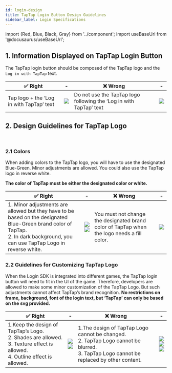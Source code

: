 ```yaml
---
id: login-design
title: TapTap Login Button Design Guidelines
sidebar_label: Login Specifications
---
```


import {Red, Blue, Black, Gray} from '../component';
import useBaseUrl from '@docusaurus/useBaseUrl';

## 1. Information Displayed on TapTap Login Button

The TapTap login button should be composed of the TapTap logo and the `Log in with TapTap` text.
​

✅ Right |- | ❌ Wrong | -|
| ------ | ------ |------ |------ |
| <Blue>Tap logo + the ‘Log in with TapTap’ text</Blue>   |![](/img/design-1.1-en.png) |<Red>Do not use the TapTap logo following the ‘Log in with TapTap’ text</Red> | ![](/img/design-1.2-en.png)

## 2. Design Guidelines for TapTap Logo
​
### 2.1 Colors

When adding colors to the TapTap logo, you will have to use the designated Blue-Green. Minor adjustments are allowed. You could also use the TapTap logo in reverse white.

**The color of TapTap must be either the designated color or white.**

✅ Right |- | ❌ Wrong | -|
| ------ | ------ |------ |------ |
| <Blue>1. Minor adjustments are allowed but they have to be based on the designated Blue-Green brand color of TapTap.<br/>2. In dark background, you can use TapTap Logo in reverse white. </Blue> |![](/img/design-2.1.1-en.png)<br/> ![](/img/design-2.1.2-en.png)| <Red>You must not change the designated brand color of TapTap when the logo needs a fill color.</Red> | ![](/img/design-2.1.3-en.png)

### 2.2 Guidelines for Customizing TapTap Logo
When the Login SDK is integrated into different games, the TapTap login button will need to fit in the UI of the game. Therefore, developers are allowed to make some minor customization of the TapTap Logo. But such adjustments cannot affect TapTap’s brand recognition. **No restrictions on frame, background, font of the login text, but ‘TapTap’ can only be based on the svg provided.**



✅ Right |- | ❌ Wrong | -|
| ------ | ------ |------ |------ |
| <Blue>1.Keep the design of TapTap’s Logo.<br/>2. Shades are allowed.<br/>3. Texture effect is allowed.<br/>4. Outline effect is allowed.  </Blue> |![](/img/design-2.2.1-en.png)<br/> ![](/img/design-2.2.2-en.png)| <Red>1.The design of TapTap Logo cannot be changed.<br/>2\. TapTap Logo cannot be blurred.<br/>3\. TapTap Logo cannot be replaced by other content.</Red> | ![](/img/design-2.2.3-en.png)<br/>![](/img/design-2.2.4-en.png)<br/>![](/img/design-2.2.5-en.png)

<!-- <table>
<tbody>
	<tr>
	<th colSpan={2}>✅ Right </th>
	<th colSpan={2}>❌ Wrong </th>
	</tr>
	<tr >
	<td><Blue>1.Minor adjustments are allowed but they have to be based on the designated Blue-Green brand color of TapTap.  </Blue></td>
	<td><img src={useBaseUrl('/img/design-2.1.1.png')} alt="" /></td>
	<td><Red> In dark background, you can use TapTap Logo in reverse white. </Red> </td>
	<td><img src={useBaseUrl('/img/design-2.1.3.png')} alt="" /></td>
	</tr>
</tbody>
</table> -->
